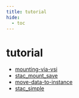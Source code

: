 ```yaml
---
title: tutorial
hide:
  - toc
---
```


# tutorial

- [mounting-via-vsi](https://cu-esiil.github.io/data-library/mounting-via-vsi/)  
  <small></small>
- [stac_mount_save](https://cu-esiil.github.io/data-library/stac_mount_save/)  
  <small></small>
- [move-data-to-instance](https://cu-esiil.github.io/data-library/move-data-to-instance/)  
  <small></small>
- [stac_simple](https://cu-esiil.github.io/data-library/stac_simple/)  
  <small></small>
